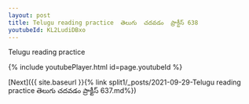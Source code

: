 ```yaml
---
layout: post
title: Telugu reading practice  తెలుగు  చదవడం  ప్రాక్టీస్ 638
youtubeId: KL2LudiDBxo
---
```

 
 
Telugu reading practice
 
 
 
 
 


{% include youtubePlayer.html id=page.youtubeId %}
 
[Next]({{ site.baseurl }}{% link  split1/_posts/2021-09-29-Telugu reading practice  తెలుగు  చదవడం  ప్రాక్టీస్ 637.md%})
 
